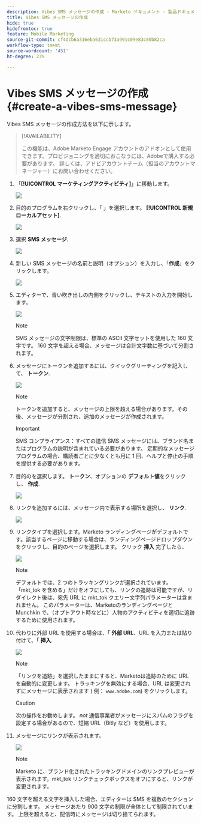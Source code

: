 ```yaml
---
description: Vibes SMS メッセージの作成 - Marketo ドキュメント - 製品ドキュメント
title: Vibes SMS メッセージの作成
hide: true
hidefromtoc: true
feature: Mobile Marketing
source-git-commit: cf4dcb6a316eba631ccb73a991c09e83c80b82ca
workflow-type: tm+mt
source-wordcount: '451'
ht-degree: 23%

---
```


# Vibes SMS メッセージの作成 {#create-a-vibes-sms-message}

Vibes SMS メッセージの作成方法を以下に示します。

>[!AVAILABILITY]
>
>この機能は、Adobe Marketo Engage アカウントのアドオンとして使用できます。プロビジョニングを適切におこなうには、Adobeで購入する必要があります。 詳しくは、アドビアカウントチーム（担当のアカウントマネージャー）にお問い合わせください。

1. 「**[!UICONTROL マーケティングアクティビティ]**」に移動します。

   ![](assets/create-a-vibes-sms-message-1.png)

1. 目的のプログラムを右クリックし、「 」を選択します。 **[!UICONTROL 新規ローカルアセット]**.

   ![](assets/create-a-vibes-sms-message-2.png)

1. 選択 **SMS メッセージ**.

   ![](assets/create-a-vibes-sms-message-3.png)

1. 新しい SMS メッセージの名前と説明（オプション）を入力し、「**作成**」をクリックします。

   ![](assets/create-a-vibes-sms-message-4.png)

1. エディターで、青い吹き出しの内側をクリックし、テキストの入力を開始します。

   ![](assets/create-a-vibes-sms-message-5.png)

   >[!NOTE]
   >
   >SMS メッセージの文字制限は、標準の ASCII 文字セットを使用した 160 文字です。 160 文字を超える場合、メッセージは合計文字数に基づいて分割されます。

1. メッセージにトークンを追加するには、クイックグリーティングを記入して、 **トークン**.

   ![](assets/create-a-vibes-sms-message-6.png)

   >[!NOTE]
   >
   >トークンを追加すると、メッセージの上限を超える場合があります。その後、メッセージが分割され、追加のメッセージが作成されます。

   >[!IMPORTANT]
   >
   >SMS コンプライアンス：すべての送信 SMS メッセージには、ブランド名またはプログラムの説明が含まれている必要があります。 定期的なメッセージプログラムの場合、購読者ごとに少なくとも月に 1 回、ヘルプと停止の手順を提供する必要があります。

1. 目的のを選択します。 **トークン**、オプションの **デフォルト値**&#x200B;をクリックし、 **作成**.

   ![](assets/create-a-vibes-sms-message-7.png)

1. リンクを追加するには、メッセージ内で表示する場所を選択し、 **リンク**.

   ![](assets/create-a-vibes-sms-message-8.png)

1. リンクタイプを選択します。Marketo ランディングページがデフォルトです。該当するページに移動する場合は、ランディングページドロップダウンをクリックし、目的のページを選択します。 クリック **挿入** 完了したら、

   ![](assets/create-a-vibes-sms-message-9.png)

   >[!NOTE]
   >
   >デフォルトでは、2 つのトラッキングリンクが選択されています。 「mkt_tok を含める」だけをオフにしても、リンクの追跡は可能ですが、リダイレクト後は、宛先 URL に mkt_tok クエリー文字列パラメーターは含まれません。 このパラメーターは、Marketoのランディングページと Munchkin で、（オプトアウト時などに）人物のアクティビティを適切に追跡するために使用されます。

1. 代わりに外部 URL を使用する場合は、「 **外部 URL**、URL を入力または貼り付けて、「 **挿入**.

   ![](assets/create-a-vibes-sms-message-10.png)

   >[!NOTE]
   >
   >「リンクを追跡」を選択したままにすると、Marketoは追跡のために URL を自動的に変更します。 トラッキングを無効にする場合、URL は変更されずにメッセージに表示されます ( 例： `www.adobe.com`) をクリックします。

   >[!CAUTION]
   >
   >次の操作をお勧めします。 _not_ 通信事業者がメッセージにスパムのフラグを設定する場合があるので、短縮 URL（Bitly など）を使用します。

1. メッセージにリンクが表示されます。

   ![](assets/create-a-vibes-sms-message-11.png)

   >[!NOTE]
   >
   >Marketo に、ブランド化されたトラッキングドメインのリンクプレビューが表示されます。mkt_tok リンクチェックボックスをオフにすると、リンクが変更されます。

160 文字を超える文字を挿入した場合、エディターは SMS を複数のセクションに分割します。 メッセージあたり 900 文字の制限が全体として制限されています。 上限を超えると、配信時にメッセージは切り捨てられます。
